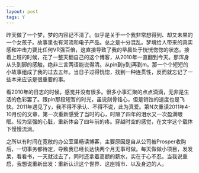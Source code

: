```yaml
---
layout: post
tags: Y
---
```


昨天做了一个梦，梦的内容记不清了。似乎是关于一个我非常想得到、却又未果的一个女孩子。故事里也有河流和电子产品。总之是十分混乱。梦境给人带来的真实感和冲击力要比任何VR强百倍，这直接导致了我的早晨处于恍恍惚惚的状态。接着上班的时候，花了一整天翻自己的这个博客，从2010年一直翻到今天。那浑身从头到脚的感触，绝非三言两语能说得清。从pin到y到j再到m。那一个个短短的小故事组成了我的过去五年。当日子过得恍惚，找到一种连贯性，反而就忘记了一些本来应该是很重要的事。

看2010年的日志的时候，感觉并没有很多。很多小事汇聚的点点滴滴，无非是生活的色彩罢了。跟pin那段短暂的时光，虽说刻骨铭心，但是销蚀的速度也是飞快。2011年遇见了y，我不得不承认、不得不说，此为真爱。第N次重读2011年4-10月份的文章，第一次重新感受了当时的心，时隔了四年的泪水又一次盈满眼眶。较为坚强的心脏，重新体会了四年前的疼。穿越时空的感觉，在文字这个载体下慢慢流淌。

之所以有时间在宽敞的办公室里畅读博客，主要原因是自从公司被Prosper收购后，一切事务都待定，导致我已经长达快两个月无事可做。每天做做小项目，发发呆，看看书，一天就过去了，同时还拿着高额的薪水，实在于心不忍。当我说重启，我想说重新出发：重新认识这个世界、这座城市、以及身边的人。